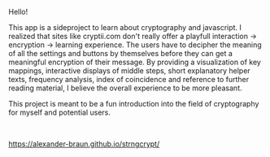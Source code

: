Hello! 

This app is a sideproject to learn about cryptography and 
javascript. I realized that sites like cryptii.com don't really 
offer a playfull interaction -> encryption -> learning experience. 
The users have to decipher the meaning of all the settings and 
buttons by themselves before they can get a meaningful encryption 
of their message. By providing a visualization of key mappings,
interactive displays of middle steps, short explanatory 
helper texts, frequency analysis, index of coincidence and 
reference to further reading material, I believe the overall 
experience to be more pleasant. 

This project is meant to be a fun introduction into the field
of cryptography for myself and potential users.

<br>

https://alexander-braun.github.io/strngcrypt/